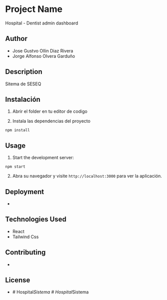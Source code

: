 # Project Name

Hospital - Dentist admin dashboard

## Author

- Jose Gustvo Ollin Diaz Rivera
- Jorge Alfonso Olvera Garduño

## Description

Sitema de SESEQ

## Instalación

1. Abrir el folder en tu editor de codigo

2. Instala las dependencias del proyecto

```shell
npm install
```

## Usage

1. Start the development server:

```shell
npm start
```

2. Abra su navegador y visite `http://localhost:3000` para ver la aplicación.

## Deployment

- 

## Technologies Used

- React
- Tailwind Css

## Contributing

-

## License

- #   H o s p i t a l _ S i s t e m a  
 #   H o s p i t a l _ S i s t e m a  
 